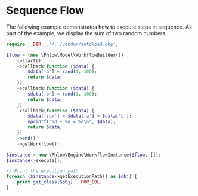 # Sequence Flow
The following example demonstrates how to execute steps in sequence. As part of the example, we display the sum of two random numbers.

``` php
require __DIR__.'/../vendor/autoload.php';

$flow = (new \Phlow\Model\WorkflowBuilder())
    ->start()
    ->callback(function ($data) {
        $data['a'] = rand(1, 100);
        return $data;
    })
    ->callback(function ($data) {
        $data['b'] = rand(1, 100);
        return $data;
    })
    ->callback(function ($data) {
        $data['sum'] = $data['a'] + $data['b'];
        vprintf("%d + %d = %d\n", $data);
        return $data;
    })
    ->end()
    ->getWorkflow();

$instance = new \Phlow\Engine\WorkflowInstance($flow, []);
$instance->execute();

// Print the execution path
foreach ($instance->getExecutionPath() as $obj) {
    print get_class($obj) . PHP_EOL;
}
```
